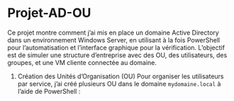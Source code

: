 # Projet-AD-OU

Ce projet montre comment j’ai mis en place un domaine Active Directory dans un environnement Windows Server, en utilisant à la fois PowerShell pour l’automatisation et l’interface graphique pour la vérification. L’objectif est de simuler une structure d’entreprise avec des OU, des utilisateurs, des groupes, et une VM cliente connectée au domaine.

1. Création des Unités d’Organisation (OU)
Pour organiser les utilisateurs par service, j’ai créé plusieurs OU dans le domaine ``mydomaine.local`` à l’aide de PowerShell :
